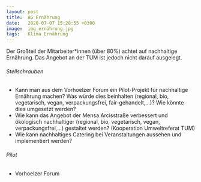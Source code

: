 ```yaml
---
layout: post
title:  AG Ernährung
date:   2020-07-07 15:28:55 +0300
image:  img_ernährung.jpg
tags:   Klima Ernährung
---
```

Der Großteil der Mitarbeiter*innen (über 80%) achtet auf nachhaltige Ernährung. Das Angebot
an der TUM ist jedoch nicht darauf ausgelegt.

###### Stellschrauben
* Kann man aus dem Vorhoelzer Forum ein Pilot-Projekt für nachhaltige Ernährung machen? Was würde
dies beinhalten (regional, bio, vegetarisch, vegan, verpackungsfrei, fair-gehandelt,...)? Wie könnte dies
umgesetzt werden?
* Wie kann das Angebot der Mensa Arcisstraße verbessert und ökologisch nachhaltiger (regional, bio,
vegetarisch, vegan, verpackungsfrei,...) gestaltet werden? (Kooperation Umweltreferat TUM)
* Wie kann nachhaltiges Catering bei Veranstaltungen aussehen und implementiert werden?


###### Pilot
* Vorhoelzer Forum